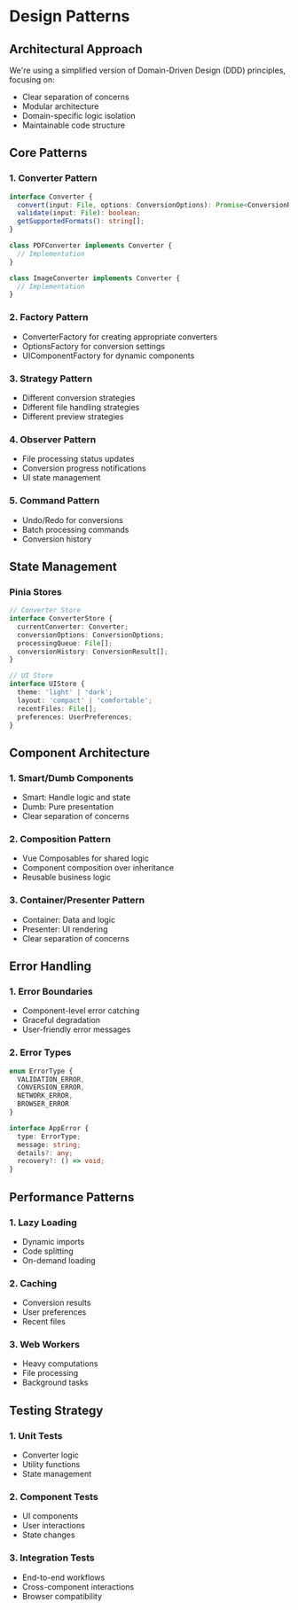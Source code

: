 # Design Patterns

## Architectural Approach
We're using a simplified version of Domain-Driven Design (DDD) principles, focusing on:
- Clear separation of concerns
- Modular architecture
- Domain-specific logic isolation
- Maintainable code structure

## Core Patterns

### 1. Converter Pattern
```typescript
interface Converter {
  convert(input: File, options: ConversionOptions): Promise<ConversionResult>;
  validate(input: File): boolean;
  getSupportedFormats(): string[];
}

class PDFConverter implements Converter {
  // Implementation
}

class ImageConverter implements Converter {
  // Implementation
}
```

### 2. Factory Pattern
- ConverterFactory for creating appropriate converters
- OptionsFactory for conversion settings
- UIComponentFactory for dynamic components

### 3. Strategy Pattern
- Different conversion strategies
- Different file handling strategies
- Different preview strategies

### 4. Observer Pattern
- File processing status updates
- Conversion progress notifications
- UI state management

### 5. Command Pattern
- Undo/Redo for conversions
- Batch processing commands
- Conversion history

## State Management

### Pinia Stores
```typescript
// Converter Store
interface ConverterStore {
  currentConverter: Converter;
  conversionOptions: ConversionOptions;
  processingQueue: File[];
  conversionHistory: ConversionResult[];
}

// UI Store
interface UIStore {
  theme: 'light' | 'dark';
  layout: 'compact' | 'comfortable';
  recentFiles: File[];
  preferences: UserPreferences;
}
```

## Component Architecture

### 1. Smart/Dumb Components
- Smart: Handle logic and state
- Dumb: Pure presentation
- Clear separation of concerns

### 2. Composition Pattern
- Vue Composables for shared logic
- Component composition over inheritance
- Reusable business logic

### 3. Container/Presenter Pattern
- Container: Data and logic
- Presenter: UI rendering
- Clear separation of concerns

## Error Handling

### 1. Error Boundaries
- Component-level error catching
- Graceful degradation
- User-friendly error messages

### 2. Error Types
```typescript
enum ErrorType {
  VALIDATION_ERROR,
  CONVERSION_ERROR,
  NETWORK_ERROR,
  BROWSER_ERROR
}

interface AppError {
  type: ErrorType;
  message: string;
  details?: any;
  recovery?: () => void;
}
```

## Performance Patterns

### 1. Lazy Loading
- Dynamic imports
- Code splitting
- On-demand loading

### 2. Caching
- Conversion results
- User preferences
- Recent files

### 3. Web Workers
- Heavy computations
- File processing
- Background tasks

## Testing Strategy

### 1. Unit Tests
- Converter logic
- Utility functions
- State management

### 2. Component Tests
- UI components
- User interactions
- State changes

### 3. Integration Tests
- End-to-end workflows
- Cross-component interactions
- Browser compatibility
